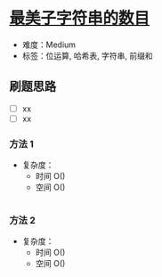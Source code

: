 # [最美子字符串的数目](https://leetcode-cn.com/problems/number-of-wonderful-substrings/)

- 难度：Medium
- 标签：位运算, 哈希表, 字符串, 前缀和

## 刷题思路

- [ ] xx
- [ ] xx

### 方法 1

- 复杂度：
    - 时间 O()
    - 空间 O()

``` js

```

### 方法 2

- 复杂度：
    - 时间 O()
    - 空间 O()

``` js

```
